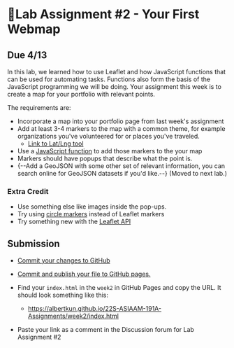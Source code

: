 # 📝Lab Assignment #2 - Your First Webmap

## Due 4/13

In this lab, we learned how to use Leaflet and how JavaScript functions that can be used for automating tasks. Functions also form the basis of the JavaScript programming we will be doing. Your assignment this week is to create a map for your portfolio with relevant points.

The requirements are:

- Incorporate a map into your portfolio page from last week's assignment
- Add at least 3-4 markers to the map with a common theme, for example organizations you've volunteered for or places you've traveled.
  - [Link to Lat/Lng tool](https://www.latlong.net/)
- Use a [JavaScript function](https://developer.mozilla.org/en-US/docs/Web/JavaScript/Reference/Global_Objects/Function/Function) to add those markers to the your map
- Markers should have popups that describe what the point is.
- {--Add a GeoJSON with some other set of relevant information, you can search online for GeoJSON datasets if you'd like.--} (Moved to next lab.)

### Extra Credit

- Use something else like images inside the pop-ups.
- Try using [circle markers](https://leafletjs.com/SlavaUkraini/reference.html#circlemarker) instead of Leaflet markers
- Try something new with the [Leaflet API](https://leafletjs.com/SlavaUkraini/reference-1.7.1.html)
  
## Submission

- [Commit your changes to GitHub](../../labs/week1/3.md)

- [Commit and publish your file to GitHub pages.](../../labs/week1/3.md#using-github-pages)

- Find your `index.html` in the `week2` in GitHub Pages and copy the URL. It should look something like this:
  - https://albertkun.github.io/22S-ASIAAM-191A-Assignments/week2/index.html

- Paste your link as a comment in the Discussion forum for Lab Assignment #2
